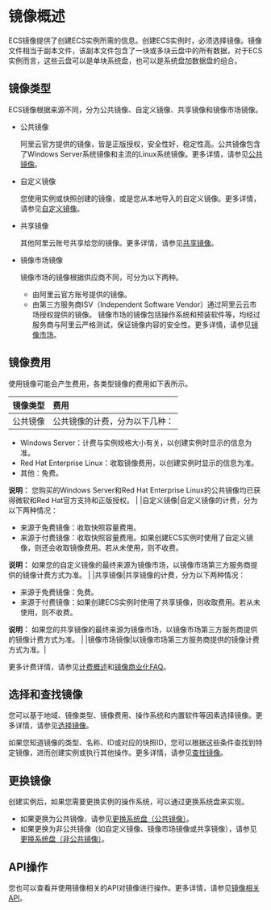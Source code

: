 # 镜像概述

ECS镜像提供了创建ECS实例所需的信息。创建ECS实例时，必须选择镜像。镜像文件相当于副本文件，该副本文件包含了一块或多块云盘中的所有数据，对于ECS实例而言，这些云盘可以是单块系统盘，也可以是系统盘加数据盘的组合。

## 镜像类型

ECS镜像根据来源不同，分为公共镜像、自定义镜像、共享镜像和镜像市场镜像。

-   公共镜像

    阿里云官方提供的镜像，皆是正版授权，安全性好，稳定性高。公共镜像包含了Windows Server系统镜像和主流的Linux系统镜像。更多详情，请参见[公共镜像](/intl.zh-CN/镜像/公共镜像/公共镜像概述.md)。

-   自定义镜像

    您使用实例或快照创建的镜像，或是您从本地导入的自定义镜像。更多详情，请参见[自定义镜像](/intl.zh-CN/镜像/自定义镜像/自定义镜像概述.md)。

-   共享镜像

    其他阿里云账号共享给您的镜像。更多详情，请参见[共享镜像](/intl.zh-CN/镜像/自定义镜像/共享或取消共享镜像.md)。

-   镜像市场镜像

    镜像市场的镜像根据供应商不同，可分为以下两种。

    -   由阿里云官方账号提供的镜像。
    -   由第三方服务商ISV（Independent Software Vendor）通过阿里云云市场授权提供的镜像。
    镜像市场的镜像包括操作系统和预装软件等，均经过服务商与阿里云严格测试，保证镜像内容的安全性。更多详情，请参见[镜像市场](/intl.zh-CN/镜像/镜像市场.md)。


## 镜像费用

使用镜像可能会产生费用，各类型镜像的费用如下表所示。

|镜像类型|费用|
|:---|:-|
|公共镜像|公共镜像的计费，分为以下几种：

-   Windows Server：计费与实例规格大小有关，以创建实例时显示的信息为准。
-   Red Hat Enterprise Linux：收取镜像费用，以创建实例时显示的信息为准。
-   其他：免费。

**说明：** 您购买的Windows Server和Red Hat Enterprise Linux的公共镜像均已获得微软和Red Hat官方支持和正版授权。 |
|自定义镜像|自定义镜像的计费，分为以下两种情况：

-   来源于免费镜像：收取快照容量费用。
-   来源于付费镜像：收取快照容量费用。如果创建ECS实例时使用了自定义镜像，则还会收取镜像费用。若从未使用，则不收费。

**说明：** 如果您的自定义镜像的最终来源为镜像市场，以镜像市场第三方服务商提供的镜像计费方式为准。 |
|共享镜像|共享镜像的计费，分为以下两种情况：

-   来源于免费镜像：免费。
-   来源于付费镜像：如果创建ECS实例时使用了共享镜像，则收取费用。若从未使用，则不收费。

**说明：** 如果您的共享镜像的最终来源为镜像市场，以镜像市场第三方服务商提供的镜像计费方式为准。 |
|镜像市场镜像|以镜像市场第三方服务商提供的镜像计费方式为准。|

更多计费详情，请参见[计费概述](/intl.zh-CN/产品定价/计费概述.md)和[镜像商业化FAQ](/intl.zh-CN/镜像/镜像FAQ.md)。

## 选择和查找镜像

您可以基于地域、镜像类型、镜像费用、操作系统和内置软件等因素选择镜像。更多详情，请参见[选择镜像](/intl.zh-CN/镜像/选择镜像.md)。

如果您知道镜像的类型、名称、ID或对应的快照ID，您可以根据这些条件查找到特定镜像，进而创建实例或执行其他操作。更多详情，请参见[查找镜像](/intl.zh-CN/镜像/查找镜像.md)。

## 更换镜像

创建实例后，如果您需要更换实例的操作系统，可以通过更换系统盘来实现。

-   如果更换为公共镜像，请参见[更换系统盘（公共镜像）](/intl.zh-CN/块存储/云盘/更换系统盘/更换系统盘（公共镜像）.md)。
-   如果更换为非公共镜像（如自定义镜像、镜像市场镜像或共享镜像），请参见[更换系统盘（非公共镜像）](/intl.zh-CN/块存储/云盘/更换系统盘/更换系统盘（非公共镜像）.md)。

## API操作

您也可以查看并使用镜像相关的API对镜像进行操作。更多详情，请参见[镜像相关API](/intl.zh-CN/API参考/API概览.md)。


